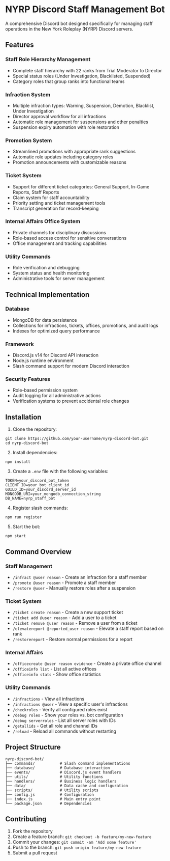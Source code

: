 # NYRP Discord Staff Management Bot

A comprehensive Discord bot designed specifically for managing staff operations in the New York Roleplay (NYRP) Discord servers.

## Features

### Staff Role Hierarchy Management
- Complete staff hierarchy with 22 ranks from Trial Moderator to Director
- Special status roles (Under Investigation, Blacklisted, Suspended)
- Category roles that group ranks into functional teams

### Infraction System
- Multiple infraction types: Warning, Suspension, Demotion, Blacklist, Under Investigation
- Director approval workflow for all infractions
- Automatic role management for suspensions and other penalties
- Suspension expiry automation with role restoration

### Promotion System
- Streamlined promotions with appropriate rank suggestions
- Automatic role updates including category roles
- Promotion announcements with customizable reasons

### Ticket System
- Support for different ticket categories: General Support, In-Game Reports, Staff Reports
- Claim system for staff accountability
- Priority setting and ticket management tools
- Transcript generation for record-keeping

### Internal Affairs Office System
- Private channels for disciplinary discussions
- Role-based access control for sensitive conversations
- Office management and tracking capabilities

### Utility Commands
- Role verification and debugging
- System status and health monitoring
- Administrative tools for server management

## Technical Implementation

### Database
- MongoDB for data persistence
- Collections for infractions, tickets, offices, promotions, and audit logs
- Indexes for optimized query performance

### Framework
- Discord.js v14 for Discord API interaction
- Node.js runtime environment
- Slash command support for modern Discord interaction

### Security Features
- Role-based permission system
- Audit logging for all administrative actions
- Verification systems to prevent accidental role changes

## Installation

1. Clone the repository:
```
git clone https://github.com/your-username/nyrp-discord-bot.git
cd nyrp-discord-bot
```

2. Install dependencies:
```
npm install
```

3. Create a `.env` file with the following variables:
```
TOKEN=your_discord_bot_token
CLIENT_ID=your_bot_client_id
GUILD_ID=your_discord_server_id
MONGODB_URI=your_mongodb_connection_string
DB_NAME=nyrp_staff_bot
```

4. Register slash commands:
```
npm run register
```

5. Start the bot:
```
npm start
```

## Command Overview

### Staff Management
- `/infract @user reason` - Create an infraction for a staff member
- `/promote @user reason` - Promote a staff member
- `/restore @user` - Manually restore roles after a suspension

### Ticket System
- `/ticket create reason` - Create a new support ticket
- `/ticket add @user reason` - Add a user to a ticket
- `/ticket remove @user reason` - Remove a user from a ticket
- `/elevatereport @reported_user reason` - Elevate a staff report based on rank
- `/restorereport` - Restore normal permissions for a report

### Internal Affairs
- `/officecreate @user reason evidence` - Create a private office channel
- `/officeinfo list` - List all active offices
- `/officeinfo stats` - Show office statistics

### Utility Commands
- `/infractions` - View all infractions
- `/infractions @user` - View a specific user's infractions
- `/checkroles` - Verify all configured roles exist
- `/debug roles` - Show your roles vs. bot configuration
- `/debug serverroles` - List all server roles with IDs
- `/getallids` - Get all role and channel IDs
- `/reload` - Reload all commands without restarting

## Project Structure

```
nyrp-discord-bot/
├── commands/           # Slash command implementations
├── database/           # Database interaction
├── events/             # Discord.js event handlers
├── utils/              # Utility functions
├── handlers/           # Business logic handlers
├── data/               # Data cache and configuration
├── scripts/            # Utility scripts
├── config.js           # Configuration
├── index.js            # Main entry point
└── package.json        # Dependencies
```

## Contributing

1. Fork the repository
2. Create a feature branch: `git checkout -b feature/my-new-feature`
3. Commit your changes: `git commit -am 'Add some feature'`
4. Push to the branch: `git push origin feature/my-new-feature`
5. Submit a pull request
